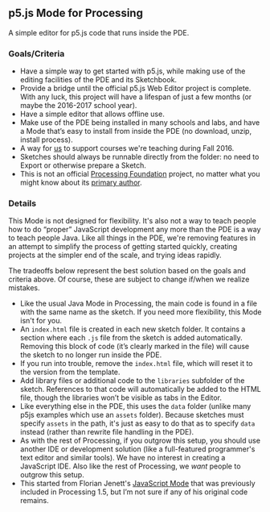 ## p5.js Mode for Processing

A simple editor for p5.js code that runs inside the PDE. 


### Goals/Criteria

* Have a simple way to get started with p5.js, while making use of the editing facilities of the PDE and its Sketchbook.
* Provide a bridge until the official p5.js Web Editor project is complete. With any luck, this project will have a lifespan of just a few months (or maybe the 2016-2017 school year).
* Have a simple editor that allows offline use.
* Make use of the PDE being installed in many schools and labs, and have a Mode that’s easy to install from inside the PDE (no download, unzip, install process).
* A way for [us](https://fathom.info) to support courses we're teaching during Fall 2016.
* Sketches should always be runnable directly from the folder: no need to Export or otherwise prepare a Sketch. 
* This is not an official [Processing Foundation](https://github.com/processing) project, no matter what you might know about its [primary author](https://github.com/benfry). 


### Details

This Mode is not designed for flexibility. It's also not a way to teach people how to do “proper” JavaScript development any more than the PDE is a way to teach people Java. Like all things in the PDE, we're removing features in an attempt to simplify the process of getting started quickly, creating projects at the simpler end of the scale, and trying ideas rapidly. 

The tradeoffs below represent the best solution based on the goals and criteria above. Of course, these are subject to change if/when we realize mistakes.

* Like the usual Java Mode in Processing, the main code is found in a file with the same name as the sketch. If you need more flexibility, this Mode isn't for you.
* An `index.html` file is created in each new sketch folder. It contains a section where each `.js` file from the sketch is added automatically. Removing this block of code (it’s clearly marked in the file) will cause the sketch to no longer run inside the PDE.
* If you run into trouble, remove the `index.html` file, which will reset it to the version from the template.
* Add library files or additional code to the `libraries` subfolder of the sketch. References to that code will automatically be added to the HTML file, though the libraries won’t be visible as tabs in the Editor.
* Like everything else in the PDE, this uses the `data` folder (unlike many p5js examples which use an `assets` folder). Because sketches must specify `assets` in the path, it's just as easy to do that as to specify `data` instead (rather than rewrite file handling in the PDE). 
* As with the rest of Processing, if you outgrow this setup, you should use another IDE or development solution (like a full-featured programmer's text editor and similar tools). We have no interest in creating a JavaScript IDE. Also like the rest of Processing, we *want* people to outgrow this setup. 
* This started from Florian Jenett's [JavaScript Mode](https://github.com/fjenett/javascript-mode-processing) that was previously included in Processing 1.5, but I’m not sure if any of his original code remains.

